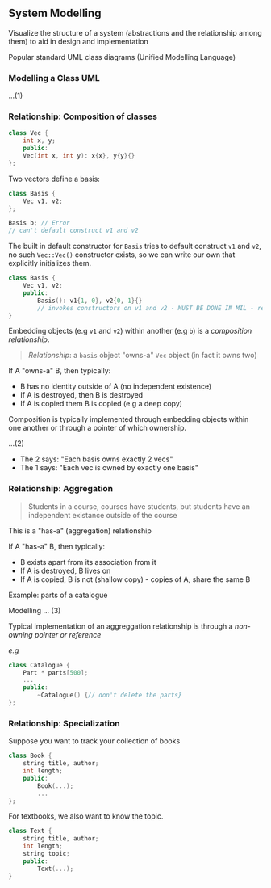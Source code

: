 ## System Modelling
Visualize the structure of a system (abstractions and the relationship among them) to aid in design and implementation 

Popular standard UML class diagrams (Unified Modelling Language)

### Modelling a Class UML
...(1)

### Relationship: Composition of classes
```c++
class Vec {
    int x, y;
    public: 
    Vec(int x, int y): x{x}, y{y}{}
};
```

Two vectors define a basis: 
```c++
class Basis {
    Vec v1, v2;
};

Basis b; // Error 
// can't default construct v1 and v2
```
The built in default constructor for `Basis` tries to default construct `v1` and `v2`, no such `Vec::Vec()` constructor exists, so we can write our own that explicitly initializes them.

```c++
class Basis {
    Vec v1, v2;
    public:
        Basis(): v1{1, 0}, v2{0, 1}{}
        // invokes constructors on v1 and v2 - MUST BE DONE IN MIL - remember by time constructor body run fields are initaialized
}
```
Embedding objects (e.g `v1` and `v2`) within another (e.g `b`) is a *composition relationship*. 
> *Relationship*: a `basis` object "owns-a" `Vec` object (in fact it owns two)

If A "owns-a" B, then typically:
- B has no identity outside of A (no independent existence)
- If A is destroyed, then B is destroyed 
- If A is copied them B is copied (e.g a deep copy)

Composition is typically implemented through embedding objects within one another or through a pointer of which ownership.

...(2)

- The 2 says: "Each basis owns exactly 2 vecs"
- The 1 says: "Each vec is owned by exactly one basis"

### Relationship: Aggregation
> Students in a course, courses have students, but students have an independent existance outside of the course

This is a "has-a" (aggregation) relationship

If A "has-a" B, then typically:
- B exists apart from its association from it 
- If A is destroyed, B lives on
- If A is copied, B is not (shallow copy) - copies of A, share the same B

Example: parts of a catalogue

Modelling 
... (3)

Typical implementation of an aggreggation relationship is through a *non-owning pointer or reference* 

*e.g* 
```c++
class Catalogue {
    Part * parts[500];
    ...
    public:
        ~Catalogue() {// don't delete the parts}
};
```

### Relationship: Specialization
Suppose you want to track your collection of books 
```c++
class Book {
    string title, author;
    int length;
    public: 
        Book(...);
        ...
};
```

For textbooks, we also want to know the topic.
```c++
class Text {
    string title, author;
    int length;
    string topic;
    public:
        Text(...);
}
```
